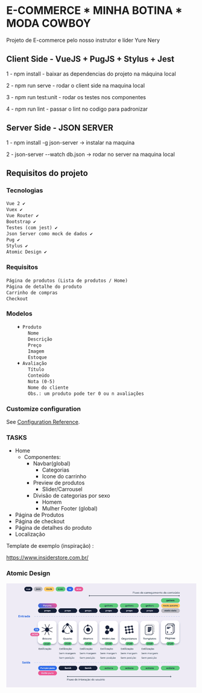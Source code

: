 
# E-COMMERCE * MINHA BOTINA * MODA COWBOY

Projeto de E-commerce pelo nosso instrutor e líder Yure Nery

## Client Side - VueJS + PugJS + Stylus + Jest

1 - npm install - baixar as dependencias do projeto na máquina local

2 - npm run serve - rodar o client side na maquina local

3 - npm run test:unit - rodar os testes nos componentes

4 - npm run lint - passar o lint no codigo para padronizar

## Server Side - JSON SERVER

1 - npm install -g json-server -> instalar na maquina

2 - json-server --watch db.json -> rodar no server na maquina local

## Requisitos do projeto

### Tecnologias
    Vue 2 ✔
    Vuex ✔
    Vue Router ✔
    Bootstrap ✔
    Testes (com jest) ✔
    Json Server como mock de dados ✔
    Pug ✔
    Stylus ✔
    Atomic Design ✔

### Requisitos
    Página de produtos (Lista de produtos / Home)
    Página de detalhe do produto
    Carrinho de compras
    Checkout

### Modelos
        ♦ Produto
            Nome
            Descrição
            Preço
            Imagem
            Estoque
        ♦ Avaliação
            Título
            Conteúdo
            Nota (0-5)
            Nome do cliente
            Obs.: um produto pode ter 0 ou n avaliações

### Customize configuration
See [Configuration Reference](https://cli.vuejs.org/config/).

### TASKS 

* Home
    * Componentes: 
        * Navbar(global)
            * Categorias
            * Icone do carrinho
        * Preview de produtos
            * Slider/Carrousel
        * Divisão de categorias por sexo
            * Homem
            * Mulher
        Footer (global)
* Página de Produtos
* Página de checkout
* Página de detalhes do produto
* Localização

Template de exemplo (inspiração) :

https://www.insiderstore.com.br/


### Atomic Design

![alt text](https://github.com/regiszaum/casasgoianas/blob/main/Atomix%20Design.png)